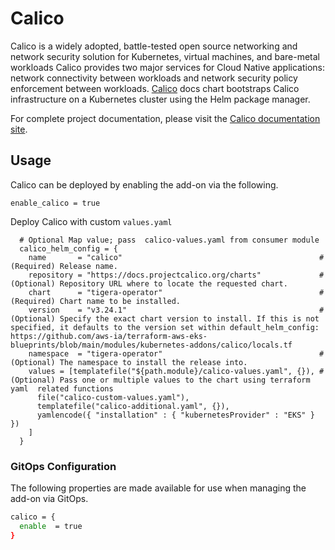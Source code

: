 # Calico

Calico is a widely adopted, battle-tested open source networking and network security solution for Kubernetes, virtual machines, and bare-metal workloads
Calico provides two major services for Cloud Native applications: network connectivity between workloads and network security policy enforcement between workloads.
[Calico](https://projectcalico.docs.tigera.io/getting-started/kubernetes/helm#download-the-helm-chart) docs chart bootstraps Calico infrastructure on a Kubernetes cluster using the Helm package manager.

For complete project documentation, please visit the [Calico documentation site](https://www.tigera.io/calico-documentation/).

## Usage

Calico can be deployed by enabling the add-on via the following.

```hcl
enable_calico = true
```

Deploy Calico with custom `values.yaml`

```hcl
  # Optional Map value; pass  calico-values.yaml from consumer module
  calico_helm_config = {
    name       = "calico"                                            # (Required) Release name.
    repository = "https://docs.projectcalico.org/charts"             # (Optional) Repository URL where to locate the requested chart.
    chart      = "tigera-operator"                                   # (Required) Chart name to be installed.
    version    = "v3.24.1"                                           # (Optional) Specify the exact chart version to install. If this is not specified, it defaults to the version set within default_helm_config: https://github.com/aws-ia/terraform-aws-eks-blueprints/blob/main/modules/kubernetes-addons/calico/locals.tf
    namespace  = "tigera-operator"                                   # (Optional) The namespace to install the release into.
    values = [templatefile("${path.module}/calico-values.yaml", {}), # (Optional) Pass one or multiple values to the chart using terraform yaml  related functions
      file("calico-custom-values.yaml"),
      templatefile("calico-additional.yaml", {}),
      yamlencode({ "installation" : { "kubernetesProvider" : "EKS" } })
    ]
  }
```

### GitOps Configuration

The following properties are made available for use when managing the add-on via GitOps.

```sh
calico = {
  enable  = true
}
```
